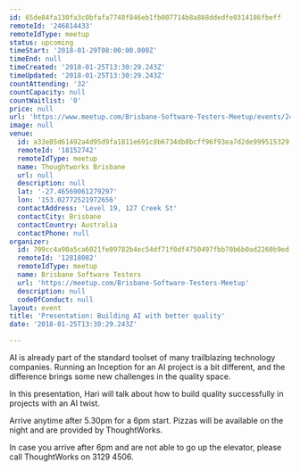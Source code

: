 ```yaml
---
id: 65de84fa130fa3c0bfafa7740f846eb1fb007714b8a868ddedfe0314186fbeff
remoteId: '246814433'
remoteIdType: meetup
status: upcoming
timeStart: '2018-01-29T08:00:00.000Z'
timeEnd: null
timeCreated: '2018-01-25T13:30:29.243Z'
timeUpdated: '2018-01-25T13:30:29.243Z'
countAttending: '32'
countCapacity: null
countWaitlist: '0'
price: null
url: 'https://www.meetup.com/Brisbane-Software-Testers-Meetup/events/246814433/'
image: null
venue:
  id: a33e85d61492a4d95d9fa1811e691c8b6734db8bcff96f93ea7d2de999515329
  remoteId: '18152742'
  remoteIdType: meetup
  name: Thoughtworks Brisbane
  url: null
  description: null
  lat: '-27.46569061279297'
  lon: '153.02772521972656'
  contactAddress: 'Level 19, 127 Creek St'
  contactCity: Brisbane
  contactCountry: Australia
  contactPhone: null
organizer:
  id: 709cc4a90a5ca6021fe09782b4ec54df71f0df4750497fbb70b6b0ad2260b9ed
  remoteId: '12818082'
  remoteIdType: meetup
  name: Brisbane Software Testers
  url: 'https://meetup.com/Brisbane-Software-Testers-Meetup'
  description: null
  codeOfConduct: null
layout: event
title: 'Presentation: Building AI with better quality'
date: '2018-01-25T13:30:29.243Z'

---
```

<p>AI is already part of the standard toolset of many trailblazing technology companies. Running an Inception for an AI project is a bit different, and the difference brings some new challenges in the quality space.</p> <p>In this presentation, Hari will talk about how to build quality successfully in projects with an AI twist.</p> <p>Arrive anytime after 5.30pm for a 6pm start. Pizzas will be available on the night and are provided by ThoughtWorks.</p> <p>In case you arrive after 6pm and are not able to go up the elevator, please call ThoughtWorks on 3129 4506.</p>
